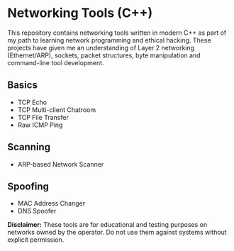 # Networking Tools (C++)

This repository contains networking tools written in modern C++ as part of my path to learning network programming and ethical hacking. These projects have given me an understanding of Layer 2 networking (Ethernet/ARP), sockets, packet structures, byte manipulation and command-line tool development.

## Basics
- TCP Echo
- TCP Multi-client Chatroom
- TCP File Transfer
- Raw ICMP Ping

## Scanning
- ARP-based Network Scanner

## Spoofing
- MAC Address Changer
- DNS Spoofer

**Disclaimer:**
These tools are for educational and testing purposes on networks owned by the operator. Do not use them against systems without explicit permission.
